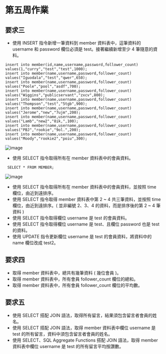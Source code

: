 # 第五周作業

## 要求三
+ 使⽤ INSERT 指令新增⼀筆資料到 member 資料表中，這筆資料的 username 和 password 欄位必須是 test。接著繼續新增⾄少 4 筆隨意的資料。
```
insert into member(id,name,username,password,follower_count) values(1,"curry","test","test",1000);
insert into member(name,username,password,follower_count) values("Iguodala","test","qwer",650);
insert into member(name,username,password,follower_count) values("Poole","pool","asdf",700);
insert into member(name,username,password,follower_count) values("Wiggins","publicservant","zxcv",800);
insert into member(name,username,password,follower_count) values("Thompson","test","5tgb",900);
insert into member(name,username,password,follower_count) values("Jerome","new","7ujm",200);
insert into member(name,username,password,follower_count) values("Lamb","new2","8ik,",100);
insert into member(name,username,password,follower_count) values("PBJ","rookie","9ol.",200);
insert into member(name,username,password,follower_count) values("Moody","rookie2","poiu",300);
```
![image](https://user-images.githubusercontent.com/54500773/196822600-175b9db3-8dfe-4843-81bc-08cc872c64ec.png)

+ 使⽤ SELECT 指令取得所有在 member 資料表中的會員資料。
```
 SELECT * FROM MEMBER;
```
![image](https://user-images.githubusercontent.com/54500773/196822675-fba84d13-97cc-465c-9d84-87d533fed3e6.png)

+ 使⽤ SELECT 指令取得所有在 member 資料表中的會員資料，並按照 time 欄位，由近到遠排序。
+ 使⽤ SELECT 指令取得 member 資料表中第 2 ~ 4 共三筆資料，並按照 time 欄位，由近到遠排序。( 並非編號 2、3、4 的資料，⽽是排序後的第 2 ~ 4 筆資料 )
+ 使⽤ SELECT 指令取得欄位 username 是 test 的會員資料。
+ 使⽤ SELECT 指令取得欄位 username 是 test、且欄位 password 也是 test 的資料。
+ 使⽤ UPDATE 指令更新欄位 username 是 test 的會員資料，將資料中的 name 欄位改成 test2。



## 要求四
+ 取得 member 資料表中，總共有幾筆資料 ( 幾位會員 )。
+ 取得 member 資料表中，所有會員 follower_count 欄位的總和。
+ 取得 member 資料表中，所有會員 follower_count 欄位的平均數。






## 要求五
+ 使⽤ SELECT 搭配 JOIN 語法，取得所有留⾔，結果須包含留⾔者會員的姓名。
+ 使⽤ SELECT 搭配 JOIN 語法，取得 member 資料表中欄位 username 是 test 的所有留⾔，資料中須包含留⾔者會員的姓名。
+ 使⽤ SELECT、SQL Aggregate Functions 搭配 JOIN 語法，取得 member 資料表中欄位 username 是 test 的所有留⾔平均按讚數。
